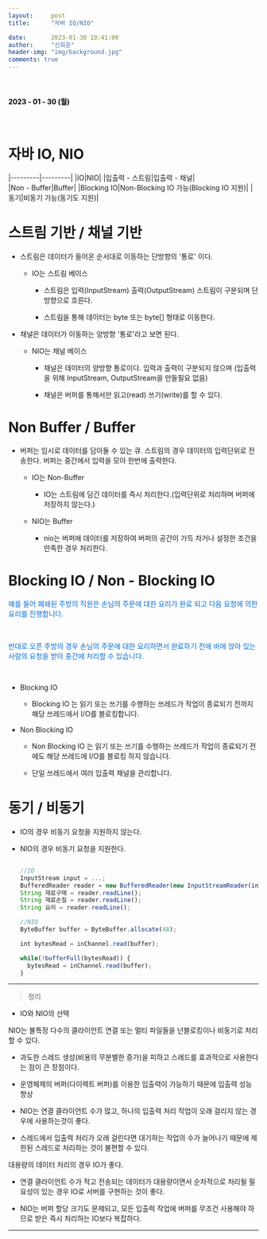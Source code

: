 ```yaml
---
layout:     post
title:      "자바 IO/NIO"

date:       2023-01-30 19:41:00
author:     "신희준"
header-img: "img/background.jpg"
comments: true
---
```


<head>
 <meta property="og:type" content="자바IO/NIO">
 <meta property="og:title" content="자바IO/NIO">
 <meta property="og:description" content="자바IO/NIO">
 <meta property="og:url" content="http://shj7242.github.io/2023/01/30/javaIoNio/">

 <meta name="twitter:card" content="자바IO/NIO">
  <meta name="twitter:title" content="자바IO/NIO">
  <meta name="twitter:description" content="자바IO/NIO">
  <meta name="FACEBOOK:domain" content="http://shj7242.github.io/2023/01/30/javaIoNio/">
  <meta name="facebook:card" content="자바IO/NIO">
   <meta name="facebook:title" content="자바IO/NIO">
   <meta name="facebook:description" content="자바IO/NIO">
   <meta name="facebook:domain" content="http://shj7242.github.io/2023/01/30/javaIoNio/">


 </head>

<br>
<H4 style ="font-weight:bold; color:black;"> </H4>

<H4 style ="font-weight:bold; color : black">2023 - 01 - 30 (월)</H4>
<br>

# 자바 IO, NIO


|---------|---------|
|IO|NIO|
|입출력 - 스트림|입출력 - 채널|     
|Non - Buffer|Buffer|
|Blocking IO|Non-Blocking IO 가능(Blocking IO 지원)|
|동기|비동기 가능(동기도 지원)|



# 스트림 기반 / 채널 기반

* 스트림은 데이터가 들어온 순서대로 이동하는 단방향의 '통로' 이다.

  * IO는 스트림 베이스

    + 스트림은 입력(InputStream) 출력(OutputStream) 스트림이 구분되며 단방향으로 흐른다.
  
    + 스트림을 통해 데이터는 byte 또는 byte[] 형태로 이동한다.

* 채널은 데이터가 이동하는 양방향 '통로'라고 보면 된다.

  * NIO는 채널 베이스

    + 채널은 데이터의 양방향 통로이다. 입력과 출력이 구분되지 않으며 (입출력을 위해 InputStream, OutputStream을 만들필요 없음)

    + 채널은 버퍼를 통해서만 읽고(read) 쓰기(write)를 할 수 있다.

# Non Buffer / Buffer

* 버퍼는 임시로 데이터를 담아둘 수 있는 큐. 스트림의 경우 데이터의 입력단위로 전송한다. 버퍼는 중간에서 입력을 모아 한번에 출력한다.

  * IO는 Non-Buffer
  
    + IO는 스트림에 담긴 데이터를 즉시 처리한다.(입력단위로 처리하며 버퍼에 저장하지 않는다.)
  
  * NIO는 Buffer

    + nio는 버퍼에 데이터를 저장하여 버퍼의 공간이 가득 차거나 설정한 조건을 만족한 경우 처리한다.

# Blocking IO / Non - Blocking IO



<p style = "color: #006dd7">예를 들어 폐쇄된 주방의 직원은 손님의 주문에 대한 요리가 완료 되고 다음 요청에 의한 요리를 진행합니다.</p>

<br>

<p style = "color: #006dd7"> 반대로 오픈 주방의 경우 손님의 주문에 대한 요리하면서 완료하기 전에 바에 앉아 있는 사람의 요청을 받아 중간에 처리할 수 있습니다.</p>

<br>

* Blocking IO

  * Blocking IO 는 읽기 또는 쓰기를 수행하는 쓰레드가 작업이 종료되기 전까지 해당 쓰레드에서 I/O를 블로킹합니다.
  
* Non Blocking IO

  * Non Blocking IO 는 읽기 또는 쓰기를 수행하는 쓰레드가 작업이 종료되기 전에도 해당 쓰레드에 I/O를 블로킹 하지 않습니다. 
  
  * 단일 쓰레드에서 여러 입출력 채널을 관리합니다.

# 동기 / 비동기

* IO의 경우 비동기 요청을 지원하지 않는다.

* NIO의 경우 비동기 요청을 지원한다.


  ~~~javascript
  
  //IO
  InputStream input = ...; 
  BufferedReader reader = new BufferedReader(new InputStreamReader(input));
  String 재료구매 = reader.readLine();
  String 재료손질 = reader.readLine();
  String 요리 = reader.readLine();
  
  //NIO
  ByteBuffer buffer = ByteBuffer.allocate(48);
  
  int bytesRead = inChannel.read(buffer);
  
  while(!bufferFull(bytesRead)) {
    bytesRead = inChannel.read(buffer);
  }
  
  ~~~


***

> 정리

* IO와 NIO의 선택

NIO는 불특정 다수의 클라이언트 연결 또는 멀티 파일들을 넌블로킹이나 비동기로 처리할 수 있다.

- 과도한 스레드 생성(비용의 무분별한 증가)을 피하고 스레드를 효과적으로 사용한다는 점이 큰 장점이다.

- 운영체제의 버퍼(다이렉트 버퍼)를 이용한 입출력이 가능하기 때문에 입출력 성능 향상

- NIO는 연결 클라이언트 수가 많고, 하나의 입출력 처리 작업이 오래 걸리지 않는 경우에 사용하는것이 좋다.

- 스레드에서 입출력 처리가 오래 걸린다면 대기하는 작업의 수가 늘어나기 때문에 제한된 스레드로 처리하는 것이 불편할 수 있다.


대용량의 데이터 처리의 경우 IO가 좋다.

- 연결 클라이언트 수가 적고 전송되는 데이터가 대용량이면서 순차적으로 처리될 필요성이 있는 경우 IO로 서버를 구현하는 것이 좋다.

- NIO는 버퍼 할당 크기도 문제되고, 모든 입출력 작업에 버퍼를 무조건 사용해야 하므로 받은 즉시 처리하는 IO보다 복잡하다.

***
